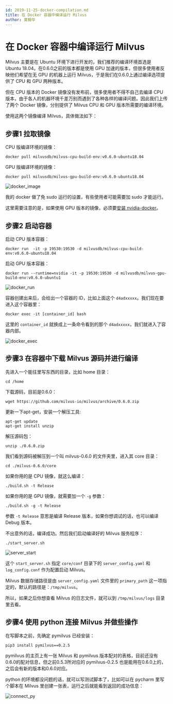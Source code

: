 ```yaml
---
id: 2019-11-25-docker-compilation.md
title: 在 Docker 容器中编译运行 Milvus
author: 莫毅华
---
```


# 在 Docker 容器中编译运行 Milvus

Milvus 主要是在 Ubuntu 环境下进行开发的，我们推荐的编译环境首选是 Ubuntu 18.04。在0.6.0之前的版本都是使用 GPU 加速的版本，但很多使用者反映他们希望在无 GPU 的机器上运行 Milvus，于是我们在0.6.0上通过编译选项提供了 CPU 和 GPU 两种版本。

但在 CPU 版本的 Docker 镜像没有发布前，很多使用者不得不自己去编译 CPU 版本，由于各人的机器环境千差万别而遇到了各种各样的编译问题。因此我们上传了两个 Docker 镜像，分别提供了 Milvus CPU 和 GPU 版本所需要的编译环境。

使用这两个镜像编译 Milvus，具体做法如下：

## 步骤1 拉取镜像

CPU 版编译环境的镜像：
```
docker pull milvusdb/milvus-cpu-build-env:v0.6.0-ubuntu18.04
```
GPU 版编译环境的镜像：
```
docker pull milvusdb/milvus-gpu-build-env:v0.6.0-ubuntu18.04
```
![docker_image](https://raw.githubusercontent.com/milvus-io/www.milvus.io/master/website/blog/assets/docker_compile/docker_image.png)

我的 docker 做了免 sudo 运行的设置，有些使用者可能需要加 sudo 才能运行。

这里需要注意的是，如果使用 GPU 版本的镜像，必须要[安装 nvidia-docker](https://github.com/NVIDIA/nvidia-docker/)。

## 步骤2 启动容器

启动 CPU 版本容器：
```
docker run  -it -p 19530:19530 -d milvusdb/milvus-cpu-build-env:v0.6.0-ubuntu18.04
```

启动 GPU 版本容器：
```
docker run --runtime=nvidia -it -p 19530:19530 -d milvusdb/milvus-gpu-build-env:v0.6.0-ubuntu1
```

![docker_run](https://raw.githubusercontent.com/milvus-io/www.milvus.io/master/website/blog/assets/docker_compile/docker_run_gpu.png)

容器创建出来后，会给出一个容器的 ID，比如上面这个 `d4adxxxxx`。我们现在要进入这个容器里：

```
docker exec -it [container_id] bash
```
这里的 `container_id` 就换成上一条命令看到的那个 `d4adxxxxx`，我们就进入了容器内部。

![docker_exec](https://raw.githubusercontent.com/milvus-io/www.milvus.io/master/website/blog/assets/docker_compile/docker_exec.png)

## 步骤3 在容器中下载 Milvus 源码并进行编译

先进入一个能往里写东西的目录，比如 home 目录：

```
cd /home
```

下载源码，目前是0.6.0：

```
wget https://github.com/milvus-io/milvus/archive/0.6.0.zip
```

更新一下apt-get，安装一个解压工具:

```
apt-get update
apt-get install unzip
```

解压源码包：

```
unzip ./0.6.0.zip
```

我们看到源码被解压到一个叫 milvus-0.6.0 的文件夹里，进入其 core 目录：

```
cd ./milvus-0.6.0/core
```

如果你用的是 CPU 镜像，就这么编译：

```
./build.sh -t Release
```

如果你用的是 GPU 镜像，就需要加一个 `-g` 参数：

```
./build.sh -g -t Release
```

参数 `-t Release` 意思是编译 Release 版本，如果你想调试的话，也可以编译 Debug 版本。

不出意外的话，编译成功。然后我们启动编译好的 Milvus 服务程序：

```
./start_server.sh
```

![server_start](https://raw.githubusercontent.com/milvus-io/www.milvus.io/master/website/blog/assets/docker_compile/server_start.png)

这个 `start_server.sh` 指定 `core/conf` 目录下的 `server_config.yaml` 和 `log_config.conf` 作为配置启动 Milvus。

Milvus 数据存储路径是由 `server_config.yaml` 文件里的 `primary_path` 这一项指定的，默认的路径是：`/tmp/milvus`。

所以，如果之后你想查看 Milvus 的日志文件，就可以到 `/tmp/milvus/logs` 目录里去看。

## 步骤4 使用 python 连接 Milvus 并做些操作

在写脚本之前，先确定 pymilvus 已经安装：
```
pip3 install pymilvus==0.2.5
```
pymilvus 的主页上有一张 Milvus 和 pymilvus 版本配对的表格，目前还没有0.6.0的配对信息，但之前0.5.3所对应的 pymilvus-0.2.5 也是能用在0.6.0上的，之后会有新的版本和0.6.0对应。

python 的环境都没问题的话，就可以写测试脚本了，比如可以在 pycharm 里写个脚本在 Milvus 里创建一张表，运行之后就能看到返回的成功信息：

![connect_py](https://raw.githubusercontent.com/milvus-io/www.milvus.io/master/website/blog/assets/docker_compile/connect_py.png)






